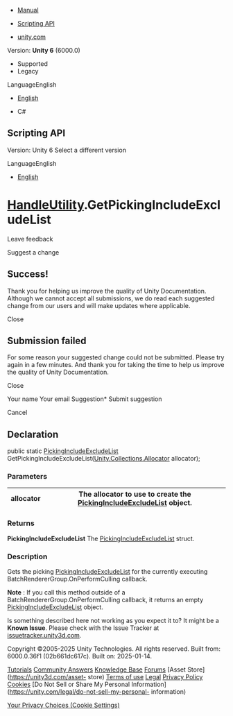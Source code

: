 [ ]()

  * [Manual](../Manual/index.html)
  * [Scripting API](../ScriptReference/index.html)

  * [unity.com](https://unity.com/)

Version: **Unity 6** (6000.0)

  * Supported
  * Legacy

LanguageEnglish

  * [English]()

  * C#

[ ](https://docs.unity3d.com)

## Scripting API

Version: Unity 6 Select a different version

LanguageEnglish

  * [English]()

#  [HandleUtility](HandleUtility.html).GetPickingIncludeExcludeList

Leave feedback

Suggest a change

## Success!

Thank you for helping us improve the quality of Unity Documentation. Although
we cannot accept all submissions, we do read each suggested change from our
users and will make updates where applicable.

Close

## Submission failed

For some reason your suggested change could not be submitted. Please <a>try
again</a> in a few minutes. And thank you for taking the time to help us
improve the quality of Unity Documentation.

Close

Your name Your email Suggestion* Submit suggestion

Cancel

[ ]()

## Declaration

public static [PickingIncludeExcludeList](PickingIncludeExcludeList.html)
GetPickingIncludeExcludeList([Unity.Collections.Allocator](Unity.Collections.Allocator.html)
allocator);

### Parameters

allocator | The allocator to use to create the [PickingIncludeExcludeList](PickingIncludeExcludeList.html) object.  
---|---  
  
### Returns

**PickingIncludeExcludeList** The
[PickingIncludeExcludeList](PickingIncludeExcludeList.html) struct.

### Description

Gets the picking [PickingIncludeExcludeList](PickingIncludeExcludeList.html)
for the currently executing BatchRendererGroup.OnPerformCulling callback.

**Note** : If you call this method outside of a
BatchRendererGroup.OnPerformCulling callback, it returns an empty
[PickingIncludeExcludeList](PickingIncludeExcludeList.html) object.

Is something described here not working as you expect it to? It might be a
**Known Issue**. Please check with the Issue Tracker at
[issuetracker.unity3d.com](https://issuetracker.unity3d.com).

Copyright ©2005-2025 Unity Technologies. All rights reserved. Built from:
6000.0.36f1 (02b661dc617c). Built on: 2025-01-14.

[Tutorials](https://unity3d.com/learn) [Community
Answers](https://answers.unity3d.com) [Knowledge
Base](https://support.unity3d.com/hc/en-us)
[Forums](https://forum.unity3d.com) [Asset Store](https://unity3d.com/asset-
store) [Terms of use](https://docs.unity3d.com/Manual/TermsOfUse.html)
[Legal](https://unity.com/legal) [Privacy
Policy](https://unity.com/legal/privacy-policy)
[Cookies](https://unity.com/legal/cookie-policy) [Do Not Sell or Share My
Personal Information](https://unity.com/legal/do-not-sell-my-personal-
information)

[Your Privacy Choices (Cookie Settings)](javascript:void\(0\);)

